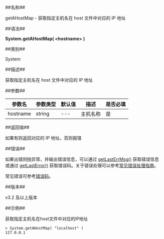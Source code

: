 ##名称##

getAHostMap - 获取指定主机名在 host 文件中对应的 IP 地址

##语法##

**System.getAHostMap( \<hostname\> )**

##类别##

System

##描述##

获取指定主机名在 host 文件中对应的 IP 地址

##参数##

| 参数名    | 参数类型 | 默认值 | 描述         | 是否必填 |
| --------- | -------- | ------ | ------------ | -------- |
| hostname  | string   | ---    | 主机名称     | 是       |

##返回值##

如果有则返回对应的 IP 地址，否则报错

##错误##

如果出错则抛异常，并输出错误信息，可以通过 [getLastErrMsg()](manual/Manual/Sequoiadb_Command/Global/getLastErrMsg.md) 获取错误信息或通过 [getLastError()](manual/Manual/Sequoiadb_Command/Global/getLastError.md) 获取错误码。关于错误处理可以参考[常见错误处理指南](manual/FAQ/faq_sdb.md)。

常见错误可参考[错误码](manual/Manual/Sequoiadb_error_code.md)。

##版本##

v3.2 及以上版本

##示例##

获取指定主机名在host文件中对应的IP地址

```lang-javascript
> System.getAHostMap( "localhost" )
127.0.0.1
```
